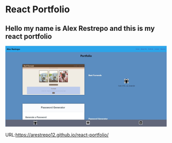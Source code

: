 # React Portfolio

## Hello my name is Alex Restrepo and this is my react portfolio

![Mockup](portfolio-mockup.JPG)

URL:https://arestrepo12.github.io/react-portfolio/